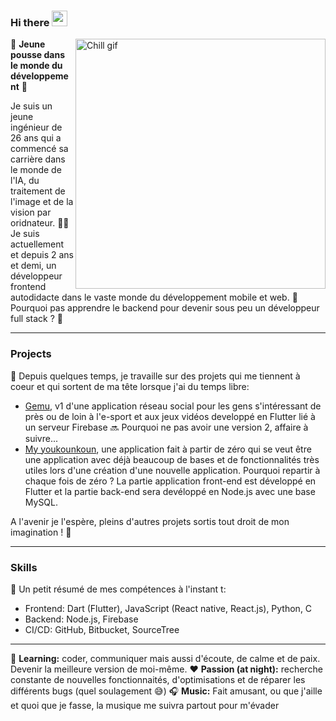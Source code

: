 ### Hi there <img src="https://media.giphy.com/media/hvRJCLFzcasrR4ia7z/giphy.gif" width="25px">

 <img 
    src="https://gifdb.com/images/file/lofi-rooftop-study-night-chill-lqcvkej9ymld5zbv.gif"
    alt="Chill gif"
    align="right"
    width="400px" />

🌱 **Jeune pousse dans le monde du développement** 🌱

Je suis un jeune ingénieur de 26 ans qui a commencé sa carrière dans le monde de l'IA, du traitement de l'image et de la vision par oridnateur. 👨‍🎓
Je suis actuellement et depuis 2 ans et demi, un développeur frontend autodidacte dans le vaste monde du développement mobile et web. 📱
Pourquoi pas apprendre le backend pour devenir sous peu un développeur full stack ? 🧠

---

### Projects

🔭 Depuis quelques temps, je travaille sur des projets qui me tiennent à coeur et qui sortent de ma tête lorsque j'ai du temps libre:
- [Gemu](), v1 d'une application réseau social pour les gens s'intéressant de près ou de loin à l'e-sport et aux jeux vidéos developpé en Flutter lié à un serveur Firebase 🔜 Pourquoi ne pas avoir une version 2, affaire à suivre...
- [My youkounkoun](), une application fait à partir de zéro qui se veut être une application avec déjà beaucoup de bases et de fonctionnalités très utiles lors d'une création d'une nouvelle application. Pourquoi repartir à chaque fois de zéro ? La partie application front-end est développé en Flutter et la partie back-end sera devéloppé en Node.js avec une base MySQL.

A l'avenir je l'espère, pleins d'autres projets sortis tout droit de mon imagination ! 🤔

---

### Skills

💭 Un petit résumé de mes compétences à l'instant t:
- Frontend: Dart (Flutter), JavaScript (React native, React.js), Python, C
- Backend: Node.js, Firebase
- CI/CD: GitHub, Bitbucket, SourceTree

---

💼 **Learning:** coder, communiquer mais aussi d'écoute, de calme et de paix. Devenir la meilleure version de moi-même.
❤️ **Passion (at night):** recherche constante de nouvelles fonctionnaités, d'optimisations et de réparer les différents bugs (quel soulagement 😅)
🎧 **Music:** Fait amusant, ou que j'aille et quoi que je fasse, la musique me suivra partout pour m'évader
